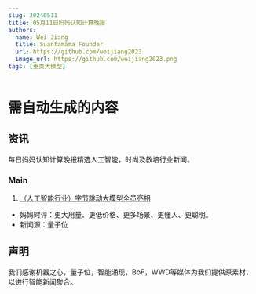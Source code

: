 ```yaml
---
slug: 20240511
title: 05月11日妈妈认知计算晚报
authors:
  name: Wei Jiang
  title: Suanfamama Founder
  url: https://github.com/weijiang2023
  image_url: https://github.com/weijiang2023.png
tags: [垂类大模型]
---
```


# 需自动生成的内容
## 资讯
每日妈妈认知计算晚报精选人工智能，时尚及教培行业新闻。

### Main

1. [（人工智能行业）字节跳动大模型全员亮相](https://mp.weixin.qq.com/s/_mycwh_cJ5mS2bKuATW8cg)
* 妈妈时评：更大用量、更低价格、更多场景、更懂人、更聪明。
* 新闻源：量子位

## 声明

我们感谢机器之心，量子位，智能涌现，BoF，WWD等媒体为我们提供原素材，以进行智能新闻聚合。